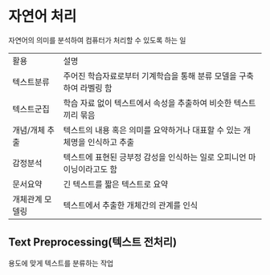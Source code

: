 # 자연어 처리

자연어의 의미를 분석하여 컴퓨터가 처리할 수 있도록 하는 일

<table>
<tr><td>활용</td><td>설명</td></tr>
<tr><td>텍스트분류</td><td>주어진 학습자료로부터 기계학습을 통해 분류 모델을 구축하여 라벨링 함</td></tr>
<tr><td>텍스트군집</td><td>학습 자료 없이 텍스트에서 속성을 추출하여 비슷한 텍스트끼리 묶음</td></tr>
<tr><td>개념/개체 추출</td><td>텍스트의 내용 혹은 의미를 요약하거나 대표할 수 있는 개체명을 인식하고 추출</td></tr>
<tr><td>감정분석</td><td>텍스트에 표현된 긍부정 감성을 인식하는 일로 오피니언 마이닝이라고도 함</td></tr>
<tr><td>문서요약</td><td>긴 텍스트를 짧은 텍스트로 요약</td></tr>
<tr><td>개체관계 모델링</td><td>텍스트에서 추출한 개체간의 관계를 인식</td></tr>
</table>

## Text Preprocessing(텍스트 전처리)

용도에 맞게 텍스트를 분류하는 작업

